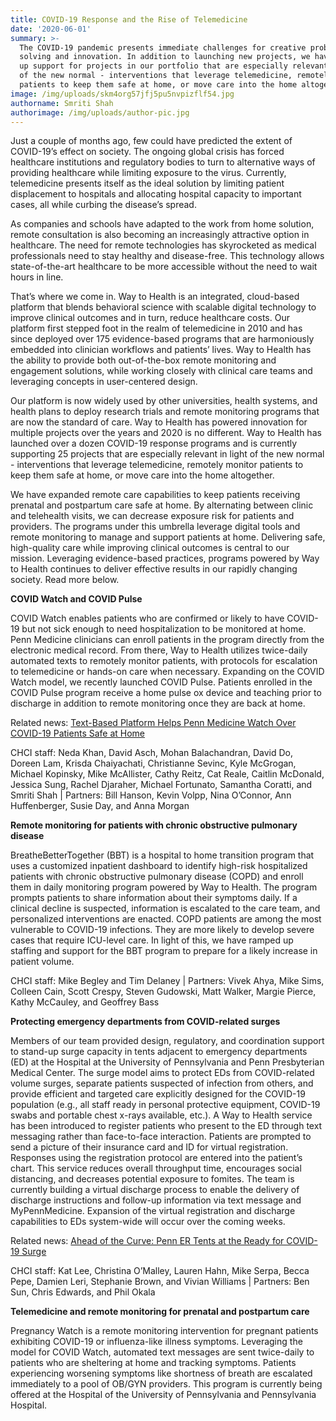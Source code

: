 ```yaml
---
title: COVID-19 Response and the Rise of Telemedicine
date: '2020-06-01'
summary: >-
  The COVID-19 pandemic presents immediate challenges for creative problem
  solving and innovation. In addition to launching new projects, we have ramped
  up support for projects in our portfolio that are especially relevant in light
  of the new normal - interventions that leverage telemedicine, remotely monitor
  patients to keep them safe at home, or move care into the home altogether. 
image: /img/uploads/skm4org57jfj5pu5nvpizflf54.jpg
authorname: Smriti Shah
authorimage: /img/uploads/author-pic.jpg
---
```

Just a couple of months ago, few could have predicted the extent of COVID-19’s effect on society. The ongoing global crisis has forced healthcare institutions and regulatory bodies to turn to alternative ways of providing healthcare while limiting exposure to the virus. Currently, telemedicine presents itself as the ideal solution by limiting patient displacement to hospitals and allocating hospital capacity to important cases, all while curbing the disease’s spread.

As companies and schools have adapted to the work from home solution, remote consultation is also becoming an increasingly attractive option in healthcare. The need for remote technologies has skyrocketed as medical professionals need to stay healthy and disease-free. This technology allows state-of-the-art healthcare to be more accessible without the need to wait hours in line. 

That’s where we come in. Way to Health is an integrated, cloud-based platform that blends behavioral science with scalable digital technology to improve clinical outcomes and in turn, reduce healthcare costs. Our platform first stepped foot in the realm of telemedicine in 2010 and has since deployed over 175 evidence-based programs that are harmoniously embedded into clinician workflows and patients’ lives. Way to Health has the ability to provide both out-of-the-box remote monitoring and engagement solutions, while working closely with clinical care teams and leveraging concepts in user-centered design. 

Our platform is now widely used by other universities, health systems, and health plans to deploy research trials and remote monitoring programs that are now the standard of care. Way to Health has powered innovation for multiple projects over the years and 2020 is no different. Way to Health has launched over a dozen COVID-19 response programs and is currently supporting 25 projects that are especially relevant in light of the new normal - interventions that leverage telemedicine, remotely monitor patients to keep them safe at home, or move care into the home altogether. 

We have expanded remote care capabilities to keep patients receiving prenatal and postpartum care safe at home. By alternating between clinic and telehealth visits, we can decrease exposure risk for patients and providers. The programs under this umbrella leverage digital tools and remote monitoring to manage and support patients at home. Delivering safe, high-quality care while improving clinical outcomes is central to our mission. Leveraging evidence-based practices, programs powered by Way to Health continues to deliver effective results in our rapidly changing society. Read more below.



**COVID Watch and COVID Pulse**

COVID Watch enables patients who are confirmed or likely to have COVID-19 but not sick enough to need hospitalization to be monitored at home.  Penn Medicine clinicians can enroll patients in the program directly from the electronic medical record.  From there, Way to Health utilizes twice-daily automated texts to remotely monitor patients, with protocols for escalation to telemedicine or hands-on care when necessary.  Expanding on the COVID Watch model, we recently launched COVID Pulse.  Patients enrolled in the COVID Pulse program receive a home pulse ox device and teaching prior to discharge in addition to remote monitoring once they are back at home.

Related news: [Text-Based Platform Helps Penn Medicine Watch Over COVID-19 Patients Safe at Home](https://www.pennmedicine.org/news/news-blog/2020/april/text-based-platform-helps-penn-watch-over-covid19-patients-safe-at-home)

CHCI staff: Neda Khan, David Asch, Mohan Balachandran, David Do, Doreen Lam, Krisda Chaiyachati, Christianne Sevinc, Kyle McGrogan, Michael Kopinsky, Mike McAllister, Cathy Reitz, Cat Reale, Caitlin McDonald, Jessica Sung, Rachel Djaraher, Michael Fortunato, Samantha Coratti, and Smriti Shah | Partners: Bill Hanson, Kevin Volpp, Nina O’Connor, Ann Huffenberger, Susie Day, and Anna Morgan

**Remote monitoring for patients with chronic obstructive pulmonary disease**

BreatheBetterTogether (BBT) is a hospital to home transition program that uses a customized inpatient dashboard to identify high-risk hospitalized patients with chronic obstructive pulmonary disease (COPD) and enroll them in daily monitoring program powered by Way to Health.  The program prompts patients to share information about their symptoms daily. If a clinical decline is suspected, information is escalated to the care team, and personalized interventions are enacted. COPD patients are among the most vulnerable to COVID-19 infections.  They are more likely to develop severe cases that require ICU-level care. In light of this, we have ramped up staffing and support for the BBT program to prepare for a likely increase in patient volume. 

CHCI staff: Mike Begley and Tim Delaney | Partners: Vivek Ahya, Mike Sims, Colleen Cain, Scott Crespy, Steven Gudowski, Matt Walker, Margie Pierce, Kathy McCauley, and Geoffrey Bass

**Protecting emergency departments from COVID-related surges**

Members of our team provided design, regulatory, and coordination support to stand-up surge capacity in tents adjacent to emergency departments (ED) at the Hospital at the University of Pennsylvania and Penn Presbyterian Medical Center.  The surge model aims to protect EDs from COVID-related volume surges, separate patients suspected of infection from others, and provide efficient and targeted care explicitly designed for the COVID-19 population (e.g., all staff ready in personal protective equipment, COVID-19 swabs and portable chest x-rays available, etc.).  A Way to Health service has been introduced to register patients who present to the ED through text messaging rather than face-to-face interaction. Patients are prompted to send a picture of their insurance card and ID for virtual registration.  Responses using the registration protocol are entered into the patient’s chart.  This service reduces overall throughput time, encourages social distancing, and decreases potential exposure to fomites.  The team is currently building a virtual discharge process to enable the delivery of discharge instructions and follow-up information via text message and MyPennMedicine. Expansion of the virtual registration and discharge capabilities to EDs system-wide will occur over the coming weeks.

Related news: [Ahead of the Curve: Penn ER Tents at the Ready for COVID-19 Surge](https://www.pennmedicine.org/news/news-blog/2020/april/ahead-of-the-curve-penn-er-tents-at-the-ready-for-covid19-surge)

CHCI staff: Kat Lee, Christina O’Malley, Lauren Hahn, Mike Serpa, Becca Pepe, Damien Leri, Stephanie Brown, and Vivian Williams | Partners: Ben Sun, Chris Edwards, and Phil Okala

**Telemedicine and remote monitoring for prenatal and postpartum care**

Pregnancy Watch is a remote monitoring intervention for pregnant patients exhibiting COVID-19 or influenza-like illness symptoms.  Leveraging the model for COVID Watch, automated text messages are sent twice-daily to patients who are sheltering at home and tracking symptoms.  Patients experiencing worsening symptoms like shortness of breath are escalated immediately to a pool of OB/GYN providers.  This program is currently being offered at the Hospital of the University of Pennsylvania and Pennsylvania Hospital.
